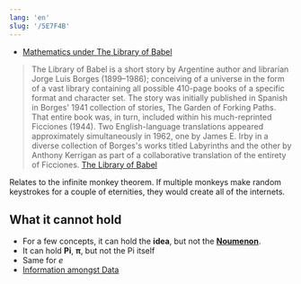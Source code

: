 ```yaml
---
lang: 'en'
slug: '/5E7F4B'
---
```


- [Mathematics under The Library of Babel](./../.././docs/pages/Mathematics%20under%20The%20Library%20of%20Babel.md)

> The Library of Babel is a short story by Argentine author and librarian Jorge Luis Borges (1899–1986); conceiving of a universe in the form of a vast library containing all possible 410-page books of a specific format and character set. The story was initially published in Spanish in Borges' 1941 collection of stories, The Garden of Forking Paths. That entire book was, in turn, included within his much-reprinted Ficciones (1944). Two English-language translations appeared approximately simultaneously in 1962, one by James E. Irby in a diverse collection of Borges's works titled Labyrinths and the other by Anthony Kerrigan as part of a collaborative translation of the entirety of Ficciones. [The Library of Babel](https://en.wikipedia.org/wiki/The_Library_of_Babel)

Relates to the infinite monkey theorem.
If multiple monkeys make random keystrokes for a couple of eternities,
they would create all of the internets.

## What it cannot hold

- For a few concepts, it can hold the **idea**, but not the **[Noumenon](./../.././docs/pages/Noumenon.md)**.
- It can hold **Pi**, **π**, but not the Pi itself
- Same for $e$
- [Information amongst Data](./../.././docs/pages/Information%20amongst%20Data.md)

<head>
  <html lang="en-US"/>
</head>
